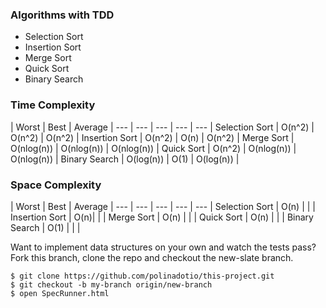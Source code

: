 ### Algorithms with TDD

- Selection Sort
- Insertion Sort
- Merge Sort
- Quick Sort
- Binary Search

### Time Complexity

 | Worst | Best | Average |
--- | --- | --- | --- | --- |
Selection Sort | O(n^2) | O(n^2) | O(n^2) |
Insertion Sort | O(n^2) | O(n) | O(n^2)  |
Merge Sort | O(nlog(n)) | O(nlog(n))  | O(nlog(n)) |
Quick Sort | O(n^2) | O(nlog(n)) | O(nlog(n)) |
Binary Search | O(log(n)) | O(1) | O(log(n)) |

### Space Complexity

 | Worst | Best | Average |
--- | --- | --- | --- | --- |
Selection Sort | O(n) | |  |
Insertion Sort | O(n)|  |  |
Merge Sort | O(n) |   |  |
Quick Sort | O(n) |  |  |
Binary Search | O(1) |  |  |


Want to implement data structures on your own and watch the tests pass? Fork this branch, clone the repo and checkout the new-slate branch.

```
$ git clone https://github.com/polinadotio/this-project.git
$ git checkout -b my-branch origin/new-branch
$ open SpecRunner.html
```
